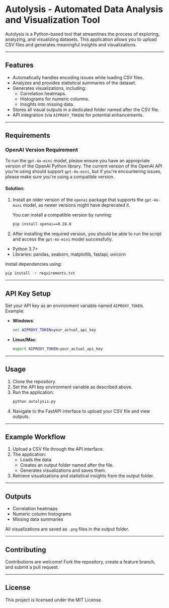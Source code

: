 # Autolysis - Automated Data Analysis and Visualization Tool

Autolysis is a Python-based tool that streamlines the process of exploring, analyzing, and visualizing datasets. This application allows you to upload CSV files and generates meaningful insights and visualizations.

---

## Features

- Automatically handles encoding issues while loading CSV files.
- Analyzes and provides statistical summaries of the dataset.
- Generates visualizations, including:
  - Correlation heatmaps.
  - Histograms for numeric columns.
  - Insights into missing data.
- Stores all visual outputs in a dedicated folder named after the CSV file.
- API integration (via `AIPROXY_TOKEN`) for potential enhancements.

---

## Requirements

### OpenAI Version Requirement

To run the `gpt-4o-mini` model, please ensure you have an appropriate version of the OpenAI Python library. The current version of the OpenAI API you're using should support `gpt-4o-mini`, but if you're encountering issues, please make sure you're using a compatible version.

#### Solution:
1. Install an older version of the `openai` package that supports the `gpt-4o-mini` model, as newer versions might have deprecated it.
   
   You can install a compatible version by running:
   ```bash
   pip install openai==0.28.0
   ```

2. After installing the required version, you should be able to run the script and access the `gpt-4o-mini` model successfully.

- Python 3.7+
- Libraries: pandas, seaborn, matplotlib, fastapi, uvicorn

Install dependencies using:
```bash
pip install -r requirements.txt
```

---

## API Key Setup

Set your API key as an environment variable named `AIPROXY_TOKEN`.  
Example:
- **Windows**:
  ```cmd
  set AIPROXY_TOKEN=your_actual_api_key
  ```
- **Linux/Mac**:
  ```bash
  export AIPROXY_TOKEN=your_actual_api_key
  ```

---

## Usage

1. Clone the repository.
2. Set the API key environment variable as described above.
3. Run the application:
   ```bash
   python autolysis.py
   ```
4. Navigate to the FastAPI interface to upload your CSV file and view outputs.

---

## Example Workflow

1. Upload a CSV file through the API interface.
2. The application:
   - Loads the data.
   - Creates an output folder named after the file.
   - Generates visualizations and saves them.
3. Retrieve visualizations and statistical insights from the output folder.

---

## Outputs

- Correlation heatmaps
- Numeric column histograms
- Missing data summaries

All visualizations are saved as `.png` files in the output folder.

---

## Contributing

Contributions are welcome! Fork the repository, create a feature branch, and submit a pull request.

---

## License

This project is licensed under the MIT License.
